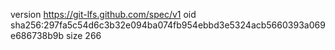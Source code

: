 version https://git-lfs.github.com/spec/v1
oid sha256:297fa5c54d6c3b32e094ba074fb954ebbd3e5324acb5660393a069e686738b9b
size 266
